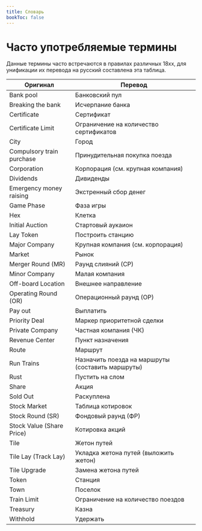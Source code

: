 ```yaml
---
title: Словарь
bookToc: false
---
```


# Часто употребляемые термины

Данные термины часто встречаются в правилах различных 18xx, для унификации их
перевода на русский составлена эта таблица.

| Оригинал                  | Перевод                                           |
| ------------------------- | ------------------------------------------------- |
| Bank pool                 | Банковский пул                                    |
| Breaking the bank         | Исчерпание банка                                  |
| Certificate               | Сертификат                                        |
| Certificate Limit         | Ограничение на количество сертификатов            |
| City                      | Город                                             |
| Compulsory train purchase | Принудительная покупка поезда                     |
| Corporation               | Корпорация (см. крупная компания)                 |
| Dividends                 | Дивиденды                                         |
| Emergency money raising   | Экстренный сбор денег                             |
| Game Phase                | Фаза игры                                         |
| Hex                       | Клетка                                            |
| Initial Auction           | Стартовый аукаион                                 |
| Lay Token                 | Построить станцию                                 |
| Major Company             | Крупная компания (см. корпорация)                 |
| Market                    | Рынок                                             |
| Merger Round (MR)         | Раунд слияний (СР)                                |
| Minor Company             | Малая компания                                    |
| Off-board Location        | Внешнее направление                               |
| Operating Round (OR)      | Операционный раунд (ОР)                           |
| Pay out                   | Выплатить                                         |
| Priority Deal             | Маркер приоритетной сделки                        |
| Private Company           | Частная компания (ЧК)                             |
| Revenue Center            | Пункт назначения                                  |
| Route                     | Маршрут                                           |
| Run Trains                | Назначить поезда на маршруты (составить маршруты) |
| Rust                      | Пустить на слом                                   |
| Share                     | Акция                                             |
| Sold Out                  | Раскуплена                                        |
| Stock Market              | Таблица котировок                                 |
| Stock Round (SR)          | Фондовый раунд (ФР)                               |
| Stock Value (Share Price) | Котировка акций                                   |
| Tile                      | Жетон путей                                       |
| Tile Lay (Track Lay)      | Укладка жетона путей (выложить жетон)             |
| Tile Upgrade              | Замена жетона путей                               |
| Token                     | Станция                                           |
| Town                      | Поселок                                           |
| Train Limit               | Ограничение на количество поездов                 |
| Treasury                  | Казна                                             |
| Withhold                  | Удержать                                          |
